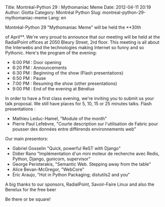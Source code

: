 Title: Montréal-Python 29 : Mythomaniac Meme
Date: 2012-04-11 20:19
Author: Giotta
Category: Montréal Python
Slug: montreal-python-29-mythomaniac-meme
Lang: en

<!--:en-->Montréal-Python 29 "Mythomaniac Meme" will be held the **30th
of April**. We're very proud to announce that our meeting will be held
at the RadialPoint offices at 2050 Bleury Street, 2rd floor. This
meeting is all about the Interwebs and the technologies making Internet
so funny and so Pythonic. Here's the program of the evening:

-   6:00 PM : Door opening
-   6:20 PM : Announcements
-   6:30 PM : Beginning of the show (Flash presentations)
-   6:50 PM : Pause
-   7:00 PM : Resuming the show (other presentations)
-   9:00 PM : End of the evening at Bénélux

In order to have a first class evening, we're inviting you to submit us
your talk proposal. We still have places for 5, 10, 15 or 25 minutes
talks. Flash presentations :

-   Mathieu Leduc-Hamel, "Module of the month"
-   Pierre Paul Lefebvre, "Courte description sur l'utilisation de
    Fabric pour pousser des données entre différends environnements web"

Our main presentors:

-   Gabriel Gosselin "Quick, powerful ReST with Django"
-   Didier Rano "Implémentation d'un mini moteur de recherche avec
    Redis, Python, Django, gunicorn, supervisor"
-   George Peristerakis, "Semantic Web. Stepping away from the table"
-   Alice Bevan-McGregor, "WebCore"
-   Éric Araujo, "Hot in Python Packaging; distutils2 and you"

A big thanks to our sponsors, RadialPoint, Savoir-Faire Linux and also
the Benelux for the free beer

Be there or be square!
